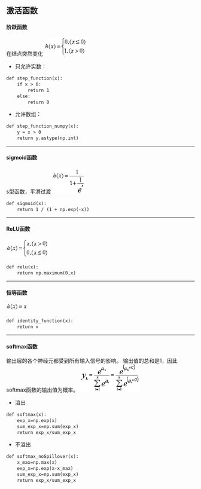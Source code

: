 ## 激活函数

#### 阶跃函数
在结点突然变化
![img](../imgs/4193ff41-ba9d-416a-92b5-3849f0c61dc7.png)
- 只允许实数：
```
def step_function(x):
    if x > 0:
        return 1
    else:
        return 0
```
- 允许数组：
```
def step_function_numpy(x):
    y = x > 0
    return y.astype(np.int)
```
---
#### sigmoid函数
s型函数，平滑过渡
![img](../imgs/5fc9f430-2451-4557-b2e5-a0b08935586f.png)
```
def sigmoid(x):
    return 1 / (1 + np.exp(-x))
```

---
#### ReLU函数
![img](../imgs/dff26c70-3615-4100-9184-544251340ecd.png)
```
def relu(x):
    return np.maximum(0,x)
```
---
#### 恒等函数
![img](../imgs/3bfd79a5-5cfc-49f4-865e-4d7141f91bdf.png)
```
def identity_function(x):
    return x
```
---
#### softmax函数
输出层的各个神经元都受到所有输入信号的影响。
输出值的总和是1，因此softmax函数的输出值为概率。
![img](../imgs/0e19dbdc-a69d-11e9-a2a3-2a2ae2dbcce4.png)
- 溢出
```
def softmax(x):
    exp_x=np.exp(x)
    sum_exp_x=np.sum(exp_x)
    return exp_x/sum_exp_x
```

- 不溢出
```
def softmax_noSpillover(x):
    x_max=np.max(x)
    exp_x=np.exp(x-x_max)
    sum_exp_x=np.sum(exp_x)
    return exp_x/sum_exp_x
```

